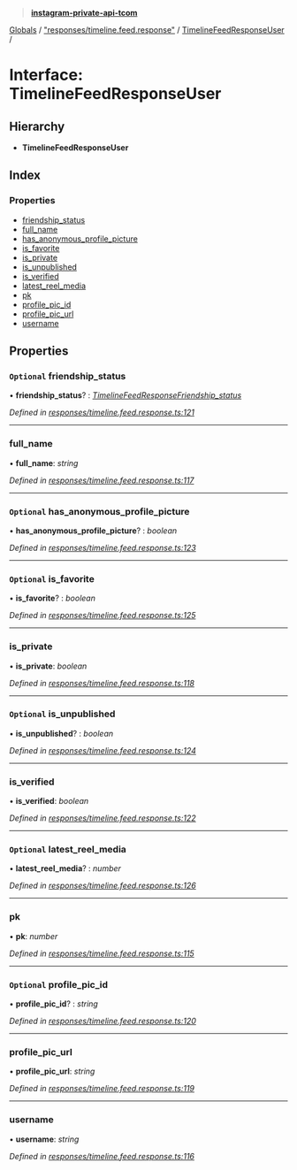 > **[instagram-private-api-tcom](../README.md)**

[Globals](../README.md) / ["responses/timeline.feed.response"](../modules/_responses_timeline_feed_response_.md) / [TimelineFeedResponseUser](_responses_timeline_feed_response_.timelinefeedresponseuser.md) /

# Interface: TimelineFeedResponseUser

## Hierarchy

* **TimelineFeedResponseUser**

## Index

### Properties

* [friendship_status](_responses_timeline_feed_response_.timelinefeedresponseuser.md#optional-friendship_status)
* [full_name](_responses_timeline_feed_response_.timelinefeedresponseuser.md#full_name)
* [has_anonymous_profile_picture](_responses_timeline_feed_response_.timelinefeedresponseuser.md#optional-has_anonymous_profile_picture)
* [is_favorite](_responses_timeline_feed_response_.timelinefeedresponseuser.md#optional-is_favorite)
* [is_private](_responses_timeline_feed_response_.timelinefeedresponseuser.md#is_private)
* [is_unpublished](_responses_timeline_feed_response_.timelinefeedresponseuser.md#optional-is_unpublished)
* [is_verified](_responses_timeline_feed_response_.timelinefeedresponseuser.md#is_verified)
* [latest_reel_media](_responses_timeline_feed_response_.timelinefeedresponseuser.md#optional-latest_reel_media)
* [pk](_responses_timeline_feed_response_.timelinefeedresponseuser.md#pk)
* [profile_pic_id](_responses_timeline_feed_response_.timelinefeedresponseuser.md#optional-profile_pic_id)
* [profile_pic_url](_responses_timeline_feed_response_.timelinefeedresponseuser.md#profile_pic_url)
* [username](_responses_timeline_feed_response_.timelinefeedresponseuser.md#username)

## Properties

### `Optional` friendship_status

• **friendship_status**? : *[TimelineFeedResponseFriendship_status](_responses_timeline_feed_response_.timelinefeedresponsefriendship_status.md)*

*Defined in [responses/timeline.feed.response.ts:121](https://github.com/cuonglnhust/instagram-private-api-tcom/blob/3e16058/src/responses/timeline.feed.response.ts#L121)*

___

###  full_name

• **full_name**: *string*

*Defined in [responses/timeline.feed.response.ts:117](https://github.com/cuonglnhust/instagram-private-api-tcom/blob/3e16058/src/responses/timeline.feed.response.ts#L117)*

___

### `Optional` has_anonymous_profile_picture

• **has_anonymous_profile_picture**? : *boolean*

*Defined in [responses/timeline.feed.response.ts:123](https://github.com/cuonglnhust/instagram-private-api-tcom/blob/3e16058/src/responses/timeline.feed.response.ts#L123)*

___

### `Optional` is_favorite

• **is_favorite**? : *boolean*

*Defined in [responses/timeline.feed.response.ts:125](https://github.com/cuonglnhust/instagram-private-api-tcom/blob/3e16058/src/responses/timeline.feed.response.ts#L125)*

___

###  is_private

• **is_private**: *boolean*

*Defined in [responses/timeline.feed.response.ts:118](https://github.com/cuonglnhust/instagram-private-api-tcom/blob/3e16058/src/responses/timeline.feed.response.ts#L118)*

___

### `Optional` is_unpublished

• **is_unpublished**? : *boolean*

*Defined in [responses/timeline.feed.response.ts:124](https://github.com/cuonglnhust/instagram-private-api-tcom/blob/3e16058/src/responses/timeline.feed.response.ts#L124)*

___

###  is_verified

• **is_verified**: *boolean*

*Defined in [responses/timeline.feed.response.ts:122](https://github.com/cuonglnhust/instagram-private-api-tcom/blob/3e16058/src/responses/timeline.feed.response.ts#L122)*

___

### `Optional` latest_reel_media

• **latest_reel_media**? : *number*

*Defined in [responses/timeline.feed.response.ts:126](https://github.com/cuonglnhust/instagram-private-api-tcom/blob/3e16058/src/responses/timeline.feed.response.ts#L126)*

___

###  pk

• **pk**: *number*

*Defined in [responses/timeline.feed.response.ts:115](https://github.com/cuonglnhust/instagram-private-api-tcom/blob/3e16058/src/responses/timeline.feed.response.ts#L115)*

___

### `Optional` profile_pic_id

• **profile_pic_id**? : *string*

*Defined in [responses/timeline.feed.response.ts:120](https://github.com/cuonglnhust/instagram-private-api-tcom/blob/3e16058/src/responses/timeline.feed.response.ts#L120)*

___

###  profile_pic_url

• **profile_pic_url**: *string*

*Defined in [responses/timeline.feed.response.ts:119](https://github.com/cuonglnhust/instagram-private-api-tcom/blob/3e16058/src/responses/timeline.feed.response.ts#L119)*

___

###  username

• **username**: *string*

*Defined in [responses/timeline.feed.response.ts:116](https://github.com/cuonglnhust/instagram-private-api-tcom/blob/3e16058/src/responses/timeline.feed.response.ts#L116)*